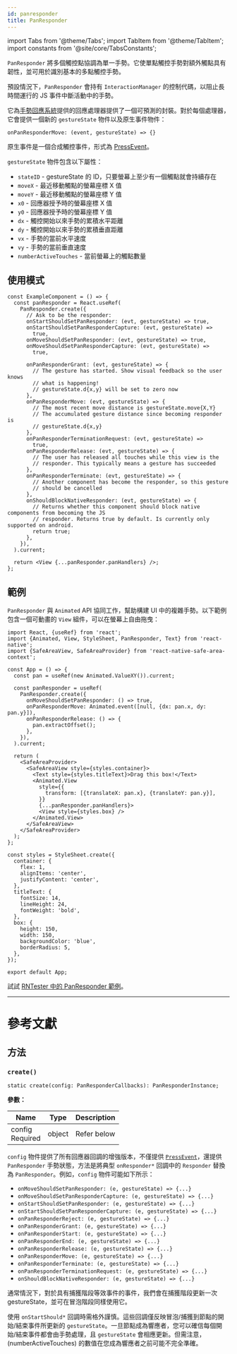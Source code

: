 ```yaml
---
id: panresponder
title: PanResponder
---
```


import Tabs from '@theme/Tabs'; import TabItem from '@theme/TabItem'; import constants from '@site/core/TabsConstants';

`PanResponder` 將多個觸控點協調為單一手勢。它使單點觸控手勢對額外觸點具有韌性，並可用於識別基本的多點觸控手勢。

預設情況下，`PanResponder` 會持有 `InteractionManager` 的控制代碼，以阻止長時間運行的 JS 事件中斷活動中的手勢。

它為[手勢回應系統](gesture-responder-system.md)提供的回應處理器提供了一個可預測的封裝。對於每個處理器，它會提供一個新的 `gestureState` 物件以及原生事件物件：

```
onPanResponderMove: (event, gestureState) => {}
```

原生事件是一個合成觸控事件，形式為 [PressEvent](pressevent)。

`gestureState` 物件包含以下屬性：

- `stateID` - gestureState 的 ID，只要螢幕上至少有一個觸點就會持續存在
- `moveX` - 最近移動觸點的螢幕座標 X 值
- `moveY` - 最近移動觸點的螢幕座標 Y 值
- `x0` - 回應器授予時的螢幕座標 X 值
- `y0` - 回應器授予時的螢幕座標 Y 值
- `dx` - 觸控開始以來手勢的累積水平距離
- `dy` - 觸控開始以來手勢的累積垂直距離
- `vx` - 手勢的當前水平速度
- `vy` - 手勢的當前垂直速度
- `numberActiveTouches` - 當前螢幕上的觸點數量

## 使用模式

```tsx
const ExampleComponent = () => {
  const panResponder = React.useRef(
    PanResponder.create({
      // Ask to be the responder:
      onStartShouldSetPanResponder: (evt, gestureState) => true,
      onStartShouldSetPanResponderCapture: (evt, gestureState) =>
        true,
      onMoveShouldSetPanResponder: (evt, gestureState) => true,
      onMoveShouldSetPanResponderCapture: (evt, gestureState) =>
        true,

      onPanResponderGrant: (evt, gestureState) => {
        // The gesture has started. Show visual feedback so the user knows
        // what is happening!
        // gestureState.d{x,y} will be set to zero now
      },
      onPanResponderMove: (evt, gestureState) => {
        // The most recent move distance is gestureState.move{X,Y}
        // The accumulated gesture distance since becoming responder is
        // gestureState.d{x,y}
      },
      onPanResponderTerminationRequest: (evt, gestureState) =>
        true,
      onPanResponderRelease: (evt, gestureState) => {
        // The user has released all touches while this view is the
        // responder. This typically means a gesture has succeeded
      },
      onPanResponderTerminate: (evt, gestureState) => {
        // Another component has become the responder, so this gesture
        // should be cancelled
      },
      onShouldBlockNativeResponder: (evt, gestureState) => {
        // Returns whether this component should block native components from becoming the JS
        // responder. Returns true by default. Is currently only supported on android.
        return true;
      },
    }),
  ).current;

  return <View {...panResponder.panHandlers} />;
};
```

## 範例

`PanResponder` 與 `Animated` API 協同工作，幫助構建 UI 中的複雜手勢。以下範例包含一個可動畫的 `View` 組件，可以在螢幕上自由拖曳：

```SnackPlayer name=PanResponder
import React, {useRef} from 'react';
import {Animated, View, StyleSheet, PanResponder, Text} from 'react-native';
import {SafeAreaView, SafeAreaProvider} from 'react-native-safe-area-context';

const App = () => {
  const pan = useRef(new Animated.ValueXY()).current;

  const panResponder = useRef(
    PanResponder.create({
      onMoveShouldSetPanResponder: () => true,
      onPanResponderMove: Animated.event([null, {dx: pan.x, dy: pan.y}]),
      onPanResponderRelease: () => {
        pan.extractOffset();
      },
    }),
  ).current;

  return (
    <SafeAreaProvider>
      <SafeAreaView style={styles.container}>
        <Text style={styles.titleText}>Drag this box!</Text>
        <Animated.View
          style={{
            transform: [{translateX: pan.x}, {translateY: pan.y}],
          }}
          {...panResponder.panHandlers}>
          <View style={styles.box} />
        </Animated.View>
      </SafeAreaView>
    </SafeAreaProvider>
  );
};

const styles = StyleSheet.create({
  container: {
    flex: 1,
    alignItems: 'center',
    justifyContent: 'center',
  },
  titleText: {
    fontSize: 14,
    lineHeight: 24,
    fontWeight: 'bold',
  },
  box: {
    height: 150,
    width: 150,
    backgroundColor: 'blue',
    borderRadius: 5,
  },
});

export default App;
```

試試 [RNTester 中的 PanResponder 範例](https://github.com/facebook/react-native/blob/main/packages/rn-tester/js/examples/PanResponder/PanResponderExample.js)。

---

# 參考文獻

## 方法

### `create()`

```tsx
static create(config: PanResponderCallbacks): PanResponderInstance;
```

**參數：**

| Name                                                        | Type   | Description |
| ----------------------------------------------------------- | ------ | ----------- |
| config <div className="label basic required">Required</div> | object | Refer below |

`config` 物件提供了所有回應器回調的增強版本，不僅提供 [`PressEvent`](pressevent)，還提供 `PanResponder` 手勢狀態，方法是將典型 `onResponder*` 回調中的 `Responder` 替換為 `PanResponder`。例如，`config` 物件可能如下所示：

- `onMoveShouldSetPanResponder: (e, gestureState) => {...}`
- `onMoveShouldSetPanResponderCapture: (e, gestureState) => {...}`
- `onStartShouldSetPanResponder: (e, gestureState) => {...}`
- `onStartShouldSetPanResponderCapture: (e, gestureState) => {...}`
- `onPanResponderReject: (e, gestureState) => {...}`
- `onPanResponderGrant: (e, gestureState) => {...}`
- `onPanResponderStart: (e, gestureState) => {...}`
- `onPanResponderEnd: (e, gestureState) => {...}`
- `onPanResponderRelease: (e, gestureState) => {...}`
- `onPanResponderMove: (e, gestureState) => {...}`
- `onPanResponderTerminate: (e, gestureState) => {...}`
- `onPanResponderTerminationRequest: (e, gestureState) => {...}`
- `onShouldBlockNativeResponder: (e, gestureState) => {...}`

通常情況下，對於具有捕獲階段等效事件的事件，我們會在捕獲階段更新一次 gestureState，並可在冒泡階段同樣使用它。

使用 `onStartShould*` 回調時需格外謹慎。這些回調僅反映冒泡/捕獲到節點的開始/結束事件所更新的 `gestureState`。一旦節點成為響應者，您可以確信每個開始/結束事件都會由手勢處理，且 `gestureState` 會相應更新。但需注意，(numberActiveTouches) 的數值在您成為響應者之前可能不完全準確。